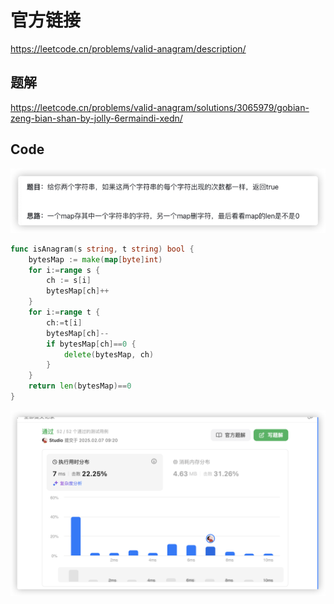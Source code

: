 # 官方链接

https://leetcode.cn/problems/valid-anagram/description/

## 题解

https://leetcode.cn/problems/valid-anagram/solutions/3065979/gobian-zeng-bian-shan-by-jolly-6ermaindi-xedn/

## Code

![image-20250207091733537](../../../pic/image-20250207091733537.png)

```go
func isAnagram(s string, t string) bool {
    bytesMap := make(map[byte]int)
    for i:=range s {
        ch := s[i]
        bytesMap[ch]++
    }
    for i:=range t {
        ch:=t[i]
        bytesMap[ch]--
        if bytesMap[ch]==0 {
            delete(bytesMap, ch)
        }
    }
    return len(bytesMap)==0
}
```

![image-20250207092045722](../../../pic/image-20250207092045722.png)